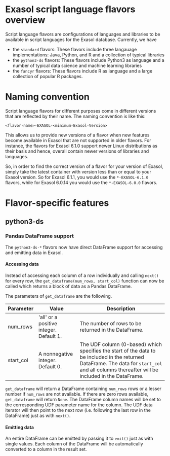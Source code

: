 # Exasol script language flavors overview
Script language flavors are configurations of languages and libraries to be available in script languages for the Exasol database.
Currently, we have
* the `standard` flavors: These flavors include three langauage implementations: Java, Python, and R and a collection of typical libraries
* the `python3-ds` flavors: These flavors include Python3 as language and a number of typical data science and machine learning libraries
* the `fancyr` flavors: These flavors include R as language and a large collection of popular R packages.

# Naming convention
Script language flavors for different purposes come in different versions that are reflected by their name.
The naming convention is like this:

`<flavor-name>-EXASOL-<minimum-Exasol-Version>`

This allows us to provide new versions of a flavor when new features become available in Exasol that are not supported in older flavors.
For instance, the flavors for Exasol 6.1.0 support newer Linux distributions as their basis and hence, overall contain newer versions of libraries and languages.

So, in order to find the correct version of a flavor for your version of Exasol, simply take the latest container with version less than or equal to your Exasol version.
So for Exasol 6.1.1, you would use the `*-EXASOL-6.1.0` flavors, while for Exasol 6.0.14 you would use the `*-EXASOL-6.0.0` flavors.

# Flavor-specific features
## python3-ds
### Pandas DataFrame support
The `python3-ds-*` flavors now have direct DataFrame support for accessing and emitting data in Exasol.

#### Accessing data
Instead of accessing each column of a row individually and calling `next()` for every row, the `get_dataframe(num_rows, start_col)` function can now be called which returns a block of data as a Pandas DataFrame.

The parameters of `get_dataframe` are the following.

| Parameter | Value | Description |
| ----- | ----- | ----- |
| num_rows | 'all' or a positive integer. Default 1. | The number of rows to be returned in the DataFrame. |
| start_col | A nonnegative integer. Default 0. | The UDF column (0-based) which specifies the start of the data to be included in the returned DataFrame. The data for `start_col` and all columns thereafter will be included in the DataFrame. |

`get_dataframe` will return a DataFrame containing `num_rows` rows or a lesser number if `num_rows` are not available. If there are zero rows available, `get_dataframe` will return `None`. The DataFrame column names will be set to the corresponding UDF parameter name for the column. The UDF data iterator will then point to the next row (i.e. following the last row in the DataFrame) just as with `next()`.

#### Emitting data
An entire DataFrame can be emitted by passing it to `emit()` just as with single values. Each column of the DataFrame will be  automatically converted to a column in the result set.
